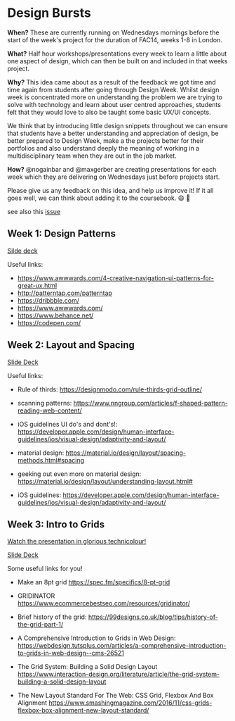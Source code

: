 # Design Bursts

**When?**
These are currently running on Wednesdays mornings before the start of the week's project for the duration of FAC14, weeks 1-8 in London.

**What?**
Half hour workshops/presentations every week to learn a little about one aspect of design, which can then be built on and included in that weeks project. 

**Why?**
This idea came about as a result of the feedback we got time and time again from students after going through Design Week. Whilst design week is concentrated more on understanding the problem we are trying to solve with technology and learn about user centred approaches, students felt that they would love to also be taught some basic UX/UI concepts.

We think that by introducing little design snippets throughout we can ensure that students have a better understanding and appreciation of design, be better prepared to Design Week, make a the projects better for their portfolios and also understand deeply the meaning of working in a multidisciplinary team when they are out in the job market. 

**How?**
@nogainbar and @maxgerber are creating presentations for each week which they are delivering on Wednesdays just before projects start. 


Please give us any feedback on this idea, and help us improve it! If it all goes well, we can think about adding it to the coursebook. 😄 🎉 

see also this [issue](https://github.com/foundersandcoders/master-reference/issues/882)



## Week 1: Design Patterns
[Silde deck](https://docs.google.com/presentation/u/3/d/1Qus1BOmpF-3rMBiulsyUf0YVPgubFHzmH9tcu6wrc9A/edit?usp=sharing)

Useful links:
+ https://www.awwwards.com/4-creative-navigation-ui-patterns-for-great-ux.html
+ http://patterntap.com/patterntap
+ https://dribbble.com/
+ https://www.awwwards.com/
+ https://www.behance.net/
+ https://codepen.com/


## Week 2: Layout and Spacing
[Slide Deck](https://docs.google.com/presentation/d/1mbzmHJ8UFGosmjwJaxOSJl-PuaQtqxzJKKU4ExGWxrg/edit#slide=id.g3d4c4019a0_1_276)

Useful links:

+ Rule of thirds: 
https://designmodo.com/rule-thirds-grid-outline/

+ scanning patterns: 
https://www.nngroup.com/articles/f-shaped-pattern-reading-web-content/

+ iOS guidelines UI do's and dont's!: https://developer.apple.com/design/human-interface-guidelines/ios/visual-design/adaptivity-and-layout/

+ material design:
https://material.io/design/layout/spacing-methods.html#spacing

+ geeking out even more on material design: 
https://material.io/design/layout/understanding-layout.html#

+ iOS guidelines:
https://developer.apple.com/design/human-interface-guidelines/ios/visual-design/adaptivity-and-layout/

## Week 3: Intro to Grids
[Watch the presentation in glorious technicolour!](https://vimeo.com/281249318)

[Slide Deck](https://docs.google.com/presentation/d/11rIDhbzacs6AUFTVCiJd9f0Ud73TvM4Q9LScMVhctUY/edit?ts=5b4f0840#slide=id.g26a95a14fb_0_0)

Some useful links for you!

+ Make an 8pt grid
https://spec.fm/specifics/8-pt-grid

+ GRIDINATOR
https://www.ecommercebestseo.com/resources/gridinator/

+ Brief history of the grid: 
https://99designs.co.uk/blog/tips/history-of-the-grid-part-1/

+ A Comprehensive Introduction to Grids in Web Design:
https://webdesign.tutsplus.com/articles/a-comprehensive-introduction-to-grids-in-web-design--cms-26521

+ The Grid System: Building a Solid Design Layout
https://www.interaction-design.org/literature/article/the-grid-system-building-a-solid-design-layout

+ The New Layout Standard For The Web: CSS Grid, Flexbox And Box Alignment
https://www.smashingmagazine.com/2016/11/css-grids-flexbox-box-alignment-new-layout-standard/

